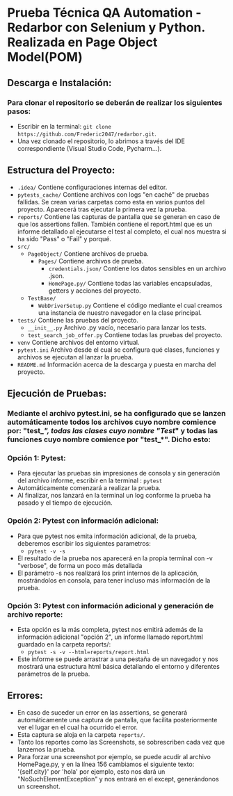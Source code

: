 # Prueba Técnica QA Automation - Redarbor con Selenium y Python. Realizada en Page Object Model(POM)

## Descarga e Instalación:
### Para clonar el repositorio se deberán de realizar los siguientes pasos: 
* Escribir en la terminal: `git clone https://github.com/Frederic2047/redarbor.git`.  
* Una vez clonado el repositorio, lo abrimos a través del IDE correspondiente (Visual Studio Code, Pycharm...).

## Estructura del Proyecto:
* `.idea/` Contiene configuraciones internas del editor.
* `pytests_cache/` Contiene archivos con logs "en caché" de pruebas fallidas. Se crean varias carpetas como esta en varios puntos del proyecto. Aparecerá tras ejecutar la primera vez la prueba.
* `reports/` Contiene las capturas de pantalla que se generan en caso de que los assertions fallen. También contiene el report.html que es un informe detallado al ejecutarse el test al completo, el cual nos muestra si ha sido "Pass" o "Fail" y porqué. 
* `src/` 
    * `PageObject/` Contiene archivos de prueba. 
        * `Pages/` Contiene archivos de prueba.
            * `credentials.json/` Contiene los datos sensibles en un archivo .json.
            * `HomePage.py/` Contiene todas las variables encapsuladas, getters y acciones del proyecto.
    * `TestBase/`
        * `WebDriverSetup.py` Contiene el código mediante el cual creamos una instancia de nuestro navegador en la clase principal.
* `tests/` Contiene las pruebas del proyecto. 
    * `__init__.py` Archivo .py vacío, necesario para lanzar los tests.
    * `test_search_job_offer.py` Contiene todas las pruebas del proyecto.
* `venv` Contiene archivos del entorno virtual.
* `pytest.ini` Archivo desde el cual se configura qué clases, funciones y archivos se ejecutan al lanzar la prueba.
* `README.md` Información acerca de la descarga y puesta en marcha del proyecto.


## Ejecución de Pruebas: 
### Mediante el archivo pytest.ini, se ha configurado que se lanzen automáticamente todos los archivos cuyo nombre comience por: "test_*", todas las clases cuyo nombre "Test*" y todas las funciones cuyo nombre comience por "test_*". Dicho esto:

### Opción 1: Pytest:
* Para ejecutar las pruebas sin impresiones de consola y sin generación del archivo informe, escribir en la terminal : `pytest`
* Automáticamente comenzará a realizar la prueba.
* Al finalizar, nos lanzará en la terminal un log conforme la prueba ha pasado y el tiempo de ejecución.

### Opción 2: Pytest con información adicional:
* Para que pytest nos emita información adicional, de la prueba, deberemos escribir los siguientes parametros:
    * `pytest -v -s`
* El resultado de la prueba nos aparecerá en la propia terminal con -v "verbose", de forma un poco más detallada 
* El parámetro -s nos realizará los print internos de la aplicación, mostrándolos en consola, para tener incluso más información de la prueba.  

### Opción 3: Pytest con información adicional y generación de archivo reporte:
* Esta opción es la más completa, pytest nos emitirá además de la información adicional "opción 2", un informe llamado report.html guardado en la carpeta reports/:
    * `pytest -s -v --html=reports/report.html`
* Este informe se puede arrastrar a una pestaña de un navegador y nos mostrará una estructura html básica detallando el entorno y diferentes parámetros de la prueba.

## Errores: 
* En caso de suceder un error en las assertions, se generará automáticamente una captura de pantalla, que facilita posteriormente ver el lugar en el cual ha ocurrido el error.
* Esta captura se aloja en la carpeta `reports/`.
* Tanto los reportes como las Screenshots, se sobrescriben cada vez que lanzemos la prueba. 
* Para forzar una screenshot por ejemplo, se puede acudir al archivo HomePage.py, y en la línea 156 cambiamos el siguiente texto: '{self.city}' por 'hola' por ejemplo, esto nos dará un "NoSuchElementException" y nos entrará en el except, generándonos un screenshot. 
